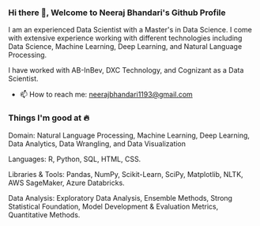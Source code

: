 ### Hi there 👋, Welcome to Neeraj Bhandari's Github Profile 


I am an experienced Data Scientist with a Master's in Data Science. I come with extensive experience working with different technologies including Data Science, Machine Learning, Deep Learning, and Natural Language Processing.

I have worked with AB-InBev, DXC Technology, and Cognizant as a Data Scientist.

- 📫 How to reach me: neerajbhandari1193@gmail.com

### Things I'm good at 🔥

Domain: Natural Language Processing, Machine Learning, Deep Learning, Data Analytics, Data Wrangling, and Data Visualization

Languages: R, Python, SQL, HTML, CSS.

Libraries & Tools: Pandas, NumPy, Scikit-Learn, SciPy, Matplotlib, NLTK, AWS SageMaker, Azure Databricks.

Data Analysis: Exploratory Data Analysis, Ensemble Methods, Strong Statistical Foundation, Model Development & Evaluation Metrics, Quantitative Methods.


